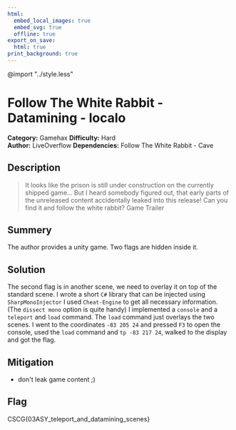 ```yaml
---
html:
  embed_local_images: true
  embed_svg: true
  offline: true
export_on_save:
  html: true
print_background: true
---
```

@import "../style.less"

# Follow The White Rabbit - Datamining - localo


**Category:** Gamehax
**Difficulty:** Hard        
**Author:** LiveOverflow
**Dependencies:** Follow The White Rabbit - Cave

## Description
>It looks like the prison is still under construction on the currently shipped game... But I heard somebody figured out, that early parts of the unreleased content accidentally leaked into this release! Can you find it and follow the white rabbit? Game Trailer
## Summery
The author provides a unity game. Two flags are hidden inside it.

## Solution
The second flag is in another scene, we need to overlay it on top of the standard scene.
I wrote a short `C#` library that can be injected using `SharpMonoInjector` I used `Cheat-Engine` to get all necessary information. (The `dissect mono` option is quite handy)
I implemented a `console` and a `teleport` and `load` command.
The `load` command just overlays the two scenes.
I went to the coordinates `-83 205 24` and pressed `F3` to open the console, used the `load` command and `tp -83 217 24`, walked to the display and got the flag.
## Mitigation
- don't leak game content ;)

## Flag
CSCG{03ASY_teleport_and_datamining_scenes}